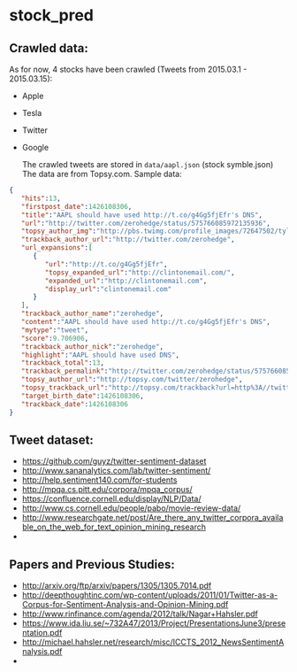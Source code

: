 # stock_pred

## Crawled data:
As for now, 4 stocks have been crawled (Tweets from 2015.03.1 - 2015.03.15):
* Apple
* Tesla
* Twitter
* Google

    The crawled tweets are stored in ```data/aapl.json``` (stock symble.json)
    The data are from Topsy.com.
    Sample data:
```json
{
   "hits":13,
   "firstpost_date":1426108306,
   "title":"AAPL should have used http://t.co/g4Gg5fjEfr's DNS",
   "url":"http://twitter.com/zerohedge/status/575766085972135936",
   "topsy_author_img":"http://pbs.twimg.com/profile_images/72647502/tyler_normal.jpg",
   "trackback_author_url":"http://twitter.com/zerohedge",
   "url_expansions":[
      {
         "url":"http://t.co/g4Gg5fjEfr",
         "topsy_expanded_url":"http://clintonemail.com/",
         "expanded_url":"http://clintonemail.com",
         "display_url":"clintonemail.com"
      }
   ],
   "trackback_author_name":"zerohedge",
   "content":"AAPL should have used http://t.co/g4Gg5fjEfr's DNS",
   "mytype":"tweet",
   "score":9.706906,
   "trackback_author_nick":"zerohedge",
   "highlight":"AAPL should have used DNS",
   "trackback_total":13,
   "trackback_permalink":"http://twitter.com/zerohedge/status/575766085972135936",
   "topsy_author_url":"http://topsy.com/twitter/zerohedge",
   "topsy_trackback_url":"http://topsy.com/trackback?url=http%3A//twitter.com/zerohedge/status/575766085972135936",
   "target_birth_date":1426108306,
   "trackback_date":1426108306
}
```
## Tweet dataset:
* https://github.com/guyz/twitter-sentiment-dataset
* http://www.sananalytics.com/lab/twitter-sentiment/
* http://help.sentiment140.com/for-students
* http://mpqa.cs.pitt.edu/corpora/mpqa_corpus/
* https://confluence.cornell.edu/display/NLP/Data/
* http://www.cs.cornell.edu/people/pabo/movie-review-data/
* http://www.researchgate.net/post/Are_there_any_twitter_corpora_available_on_the_web_for_text_opinion_mining_research
* 

## Papers and Previous Studies:
* http://arxiv.org/ftp/arxiv/papers/1305/1305.7014.pdf
* http://deepthoughtinc.com/wp-content/uploads/2011/01/Twitter-as-a-Corpus-for-Sentiment-Analysis-and-Opinion-Mining.pdf
* http://www.rinfinance.com/agenda/2012/talk/Nagar+Hahsler.pdf
* https://www.ida.liu.se/~732A47/2013/Project/PresentationsJune3/presentation.pdf
* http://michael.hahsler.net/research/misc/ICCTS_2012_NewsSentimentAnalysis.pdf
* 


